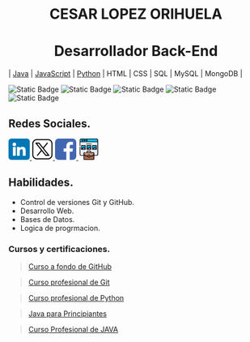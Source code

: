 <h1 align="center" id="nombre">CESAR LOPEZ ORIHUELA</h1>

<h1 align="center" id="titulo">Desarrollador Back-End</h1>

| [Java](https://github.com/Chinicuil87/programacionJava.git) | [JavaScript](https://github.com/Chinicuil87/programacionJavaScript) | [Python](https://github.com/Chinicuil87/programacionpython.git) | HTML | CSS | SQL | MySQL | MongoDB |

![Static Badge](https://img.shields.io/badge/LENGUAJE-JAVA-orange) ![Static Badge](https://img.shields.io/badge/LENGUAJE-PYTHON-blue) ![Static Badge](https://img.shields.io/badge/LENGUAJE-JavaScript-yellow) ![Static Badge](https://img.shields.io/badge/DATABASE-SQL-white) ![Static Badge](https://img.shields.io/badge/DATABASE-MongoDB-green)



## Redes Sociales.


<a href="https://www.linkedin.com/in/cesar-lopez-orihuela-796b82271/">
<img src="/img/linkedin.png" alt="icono linkdin" style="width:42px;height:42px;">
</a>
<a href="https://twitter.com/Cesar_22_">
<img src="/img/x.png" alt="icono x" style="width:42px;height:42px; background-color:white; border-radius:7px;">
</a>
<a href="https://www.facebook.com/23.Cesar">
<img src="/img/facebook.png" alt="icono facebook" style="width:42px;height:42px; border-radius:7px;">
</a>
<a href="https://clopez.info/">
<img src="/img/portafolio.png" alt="icono mi pagina" style="width:42px;height:42px;">
</a>

##  Habilidades.

* Control de versiones Git y GitHub.
* Desarrollo Web.
* Bases de Datos.
* Logica de progrmacion.

### Cursos y certificaciones.

> [Curso a fondo de GitHub](<cert/Certificado - Curso a fondo de GitHub.pdf>)
 
> [Curso profesional de Git](<cert/Certificado - Curso profesional de Git.pdf>)

> [Curso profesional de Python](<cert/Certificado - Curso profesional de Python.pdf>)

> [Java para Principiantes](<cert/Certificado - Java para Principiantes.pdf>)

> [Curso Profesional de JAVA](<cert/Certificado - Curso Profesional de JAVA.pdf>)



